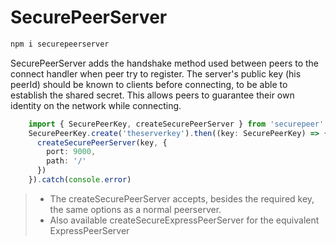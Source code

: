 # SecurePeerServer

``` bash
npm i securepeerserver
```

SecurePeerServer adds the handshake method used between peers to the connect handler when peer try to register. The server's public key (his peerId) should be known to clients before connecting, to be able to establish the shared secret. This allows peers to guarantee their own identity on the network while connecting.

``` typescript
    import { SecurePeerKey, createSecurePeerServer } from 'securepeer'
    SecurePeerKey.create('theserverkey').then((key: SecurePeerKey) => {
      createSecurePeerServer(key, {
        port: 9000,
        path: '/'
      })
    }).catch(console.error)
```
>
> - The createSecurePeerServer accepts, besides the required key, the same options as a normal peerserver.
> - Also available createSecureExpressPeerServer for the equivalent ExpressPeerServer


